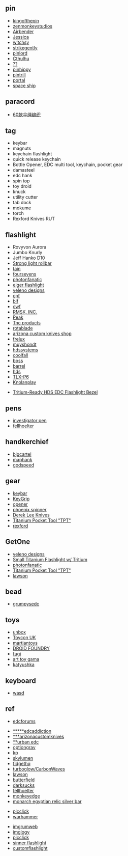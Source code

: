 
## pin

+ [kingofthepin](https://kingofthepin.com/)
+ [zenmonkeystudios](https://www.zenmonkeystudios.com/collections/all)
+ [Airbender](https://kolorspun.com/collections/limited-stock-pins)
+ [Jessica](https://www.pinunion.com/product-category/jessica-rabbit/)
+ [witchsy](https://www.witchsy.com/pins-and-patches/lapel-pins/page-26/)
+ [strikegently](https://www.strikegently.co)
+ [pinlord](https://www.pinlordshop.com/)
+ [Cthulhu](https://www.necronomiconpopup.com/)
+ [??](https://comeinpce.com/collections)
+ [pinhippy](http://pinhippy.com/fun-stuff/?sort=featured&page=8)
+ [pintrill](https://www.pintrill.com/collections/all-categories)
+ [portal](https://www.boxlunch.com/product/rick-and-morty-portal-enamel-pin/11179736.html)
+ [space ship](https://shitttystufff.com/collections/types?q=Pins)


## paracord
+ [60款伞绳编织](http://www.360doc.com/content/16/1229/01/16156855_618553052.shtml)


## tag

+ keybar
+ magnuts
+ keychain flashlight
+ quick release keychain
+ Bottle Opener, EDC multi tool, keychain, pocket gear 
+ damasteel
+ edc hank
+ spin top
+ toy droid
+ knuck
+ utility cutter
+ tab dock
+ mokume
+ torch
+ Rexford Knives RUT

## flashlight

+ Rovyvon Aurora 
+ Jumbo Knurly
+ Jeff Hanko D10
+ [Strong light rollbar](http://stronglightsllc.com/roll-bar/)
+ [tain](https://www.arizonacustomknives.com/knives-by-maker/tain-flashlights.html)
+ [foursevens](https://gallantry.com/collections/foursevens)
+ [photonfanatic](http://photonfanatic.com/GroovyFS.html)
+ [eiger flashlight](https://gallantry.com/products/peak-led-solutions-eiger-flashlight-stainless-steel)
+ [veleno designs](http://www.velenodesigns.com/)
+ [cpf](https://www.candlepowerforums.com/vb/forumdisplay.php?136-WTS-Custom-Titanium-amp-Exotic-Metals-Flashlights)
+ [blf](http://budgetlightforum.com/)
+ [cwf](https://www.cwfcustomflashlights.com/)
+ [RMSK, INC.](https://em-mgt.com/newsite/tnc-flashlights/)
+ [Peak](http://peakledsolutions.net/)
+ [Tnc products](https://ogazent.com/store/)
+ [rotablade](https://rotablade.myshopify.com/collections/rotablade-vision)
+ [arizona custom knives shop](https://www.arizonacustomknives.com/catalogsearch/result/index/?p=1&q=flashlight)
+ [frelux](https://frelux.com/collections)
+ [muyshondt](https://shop.muyshondt.net/collections)
+ [hdssystems](https://www.hdssystems.com/)
+ [coolfall](http://www.coolfall.com/)
+ [boss](https://www.oveready.com)
+ [barrel](https://www.barrelflashlights.com/)
+ [hds](https://www.hdssystems.com)
+ [TLX-P6](http://www.texaslumens.com/)
+ [Knolanplay](https://knolanplay.bigcartel.com/products)
<!-- flashlight parts -->
+ [Tritium-Ready HDS EDC Flashlight Bezel](https://yourlittlecncshop.com/products/tritium-ready-hds-edc-flashlight-bezel)


## pens
+ [investigator pen](https://www.rickhindererknives.com/product-category/rick-hinderer-pens/rick-hinderer-investigator-pens/)
+ [fellhoelter](https://fellhoelter.com/product-category/fellhoelter-pens/)

## handkerchief
+ [bigcartel](https://hanksbyhank.bigcartel.com/category/edc-hanks)
+ [maphank](https://www.imgrum.pw/tag/maphank)
+ [godspeed](http://www.godspeedtactical.com/gjsveh8lj6im0bfu9h6p4j1rhoots0)

## gear
+ [keybar](https://www.keybar.us/product-category/all-keybars/)
+ [KeyGrip](https://www.ravenworkshop.com/store/c2/KeyGrip.html)
+ [opener](https://rusticedc.bigcartel.com/products)
+ [phoenix spinner](https://www.cineik.com/phoenix-titanium-spinner.html)
+ [Derek Lee Knives](https://derekleeknives.com/)
+ [Titanium Pocket Tool "TPT"](https://bigidesign.com/products/titanium-pocket-tool)
+ [rexford](http://www.rexfordknives.com)

## GetOne
+ [veleno designs](http://www.velenodesigns.com/)
+ [Small Titanium Flashlight w/ Tritium](https://www.arizonacustomknives.com/catalogsearch/result/?q=flashlight)
+ [photonfanatic](http://photonfanatic.com/GroovyFS.html)
+ [Titanium Pocket Tool "TPT"](https://bigidesign.com/products/titanium-pocket-tool)
+ [lawson](https://www.jllawsonco.com/collections/in-stock)

## bead
+ [grumpysedc](https://www.grumpysedc.com/products)

## toys
+ [unbox](http://store.unboxindustries.info/products)
+ [Toycon UK](http://www.toyconuk.com/)
+ [martiantoys](https://martiantoys.com/collections/designer-vinyl)
+ [DROID FOUNDRY](https://insta-stalker.com/profile/bensmatt9090/)
+ [fugi](https://fugi.me)
+ [art toy gama](http://arttoygama.storenvy.com/products)
+ [katyushka](https://www.katyushka-dolls.com/)

## keyboard
+ [wasd](http://www.wasdkeyboards.com/)

## ref
<!-- forums -->
+ [edcforums](https://www.edcforums.com/forums/keychain-tools.81/)
<!--edc shop -->
+ [*****edcaddiction](https://www.edcaddiction.com/)
+ [***arizonacustomknives](https://www.arizonacustomknives.com/catalogsearch/result/?q=flashlight)
+ [**urban edc](https://urbanedcsupply.com/collections/all-available)
+ [optiongray](https://www.optiongray.com/flashlights/)
+ [kp](http://www.kpgears.com/)
+ [skylumen](https://skylumen.com)
+ [fidgethq](https://fidgethq.com/collections)
+ [turboglow/CarbonWaves](https://carbonwaves.nl/product-category/turboglow/)
+ [lawson](https://www.jllawsonco.com/collections/in-stock)
+ [butterfield](https://www.butterfield-machine.com/collections/frontpage)
+ [darksucks](https://darksucks.com)
+ [fellhoelter](https://fellhoelter.com/product-category/fellhoelter-pens/)
+ [monkeyedge](https://www.monkeyedge.com/Monkey-Edge-Misc-Gear-s/162.htm)
+ [monarch egyptian relic silver bar](https://www.monarchpreciousmetals.com/)
<!-- other -->
+ [picclick](https://picclick.com/Collectibles/Knives-Swords-Blades/?q=titanium)
+ [warhammer](https://warhammer-crafts.ru/)
<!-- images -->
+ [imgrumweb](https://www.imgrumweb.com/hashtag/FourSevens)
+ [imglogy](http://imglogy.com/tag/darrel_ralph_ddr)
+ [picclick](https://picclick.co.uk/?q=edc+flashlight)
+ [sinner flashlight](https://insta-stalker.com/tag/sinnerflashlight/)
+ [customflashlight](https://www.instagweb.com/tag/customflashlight)



